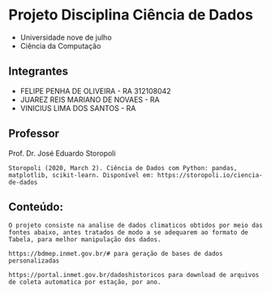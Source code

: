 # Projeto Disciplina Ciência de Dados

* Universidade nove de julho
* Ciência da Computação


## Integrantes
 
* FELIPE PENHA DE OLIVEIRA - RA 312108042
* JUAREZ REIS MARIANO DE NOVAES - RA
* VINICIUS LIMA DOS SANTOS - RA


## Professor

Prof. Dr. José Eduardo Storopoli

```
Storopoli (2020, March 2). Ciência de Dados com Python: pandas, matplotlib, scikit-learn. Disponível em: https://storopoli.io/ciencia-de-dados
```

## Conteúdo:

```
O projeto consiste na analise de dados climaticos obtidos por meio das fontes abaixo, antes tratados de modo a se adequarem ao formato de Tabela, para melhor manipulação dos dados.
```
```
https://bdmep.inmet.gov.br/# para geração de bases de dados personalizadas
```
```
https://portal.inmet.gov.br/dadoshistoricos para download de arquivos de coleta automatica por estação, por ano.
````
```
